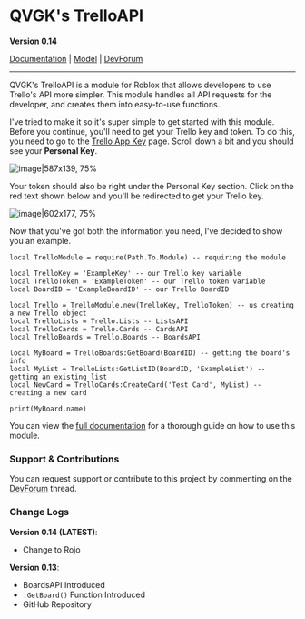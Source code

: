 # QVGK's TrelloAPI
**Version 0.14**

[Documentation](https://docs.qvgk.org/trelloapi/) | [Model](https://www.roblox.com/library/11958316793/TrelloAPI) | [DevForum](https://devforum.roblox.com/t/qvgks-trelloapi/2090796)

---

QVGK's TrelloAPI is a module for Roblox that allows developers to use Trello's API more simpler. This module handles all API requests for the developer, and creates them into easy-to-use functions.

I've tried to make it so it's super simple to get started with this module. Before you continue, you'll need to get your Trello key and token. To do this, you need to go to the [Trello App Key](https://trello.com/app-key) page. Scroll down a bit and you should see your **Personal Key**.

![image|587x139, 75%](https://devforum-uploads.s3.dualstack.us-east-2.amazonaws.com/uploads/original/4X/7/d/5/7d512eb7cc94916bf924630be725b351b7818775.png)

Your token should also be right under the Personal Key section. Click on the red text shown below and you'll be redirected to get your Trello key.

![image|602x177, 75%](https://devforum-uploads.s3.dualstack.us-east-2.amazonaws.com/uploads/original/4X/b/1/8/b185511c4bc81539c5a8a98b004445f83b1daee4.png)

Now that you've got both the information you need, I've decided to show you an example.

```
local TrelloModule = require(Path.To.Module) -- requiring the module

local TrelloKey = 'ExampleKey' -- our Trello key variable
local TrelloToken = 'ExampleToken' -- our Trello token variable
local BoardID = 'ExampleBoardID' -- our Trello BoardID

local Trello = TrelloModule.new(TrelloKey, TrelloToken) -- us creating a new Trello object
local TrelloLists = Trello.Lists -- ListsAPI
local TrelloCards = Trello.Cards -- CardsAPI
local TrelloBoards = Trello.Boards -- BoardsAPI

local MyBoard = TrelloBoards:GetBoard(BoardID) -- getting the board's info
local MyList = TrelloLists:GetListID(BoardID, 'ExampleList') -- getting an existing list
local NewCard = TrelloCards:CreateCard('Test Card', MyList) -- creating a new card

print(MyBoard.name)
```

You can view the [full documentation](https://docs.qvgk.org/trelloapi) for a thorough guide on how to use this module.

### Support & Contributions
You can request support or contribute to this project by commenting on the [DevForum](https://devforum.roblox.com/t/qvgks-trelloapi/2090796) thread.

### Change Logs

**Version 0.14 (LATEST)**:
- Change to Rojo

**Version 0.13**:
- BoardsAPI Introduced
- `:GetBoard()` Function Introduced
- GitHub Repository
